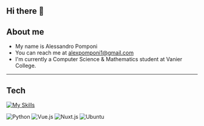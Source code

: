 ## Hi there 👋

## About me
- My name is Alessandro Pomponi
- You can reach me at alexpomponi1@gmail.com
- I'm currently a Computer Science & Mathematics student at Vanier College.
---
## Tech
[![My Skills](https://skillicons.dev/icons?i=java&theme=dark)](https://skillicons.dev)
<!-- ![image](BadgeURLHere) -->
![Python](https://img.shields.io/badge/Python-FFD43B?style=for-the-badge&logo=python&logoColor=blue)
![Vue.js](https://img.shields.io/badge/Vue%20js-35495E?style=for-the-badge&logo=vuedotjs&logoColor=4FC08D)
![Nuxt.js](https://img.shields.io/badge/nuxt%20js-00C58E?style=for-the-badge&logo=nuxtdotjs&logoColor=white)
![Ubuntu](https://img.shields.io/badge/Ubuntu-E95420?style=for-the-badge&logo=ubuntu&logoColor=white)


